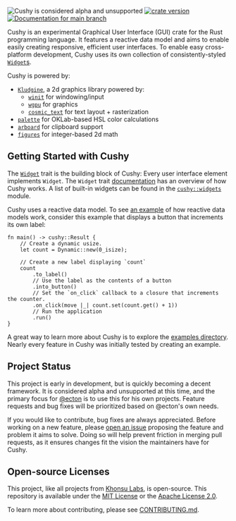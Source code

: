 ![Cushy is considered alpha and unsupported](https://img.shields.io/badge/status-alpha-orange)
[![crate version](https://img.shields.io/crates/v/cushy.svg)](https://crates.io/crates/cushy)
[![Documentation for `main` branch](https://img.shields.io/badge/docs-main-informational)](https://khonsu.dev/cushy/main/docs/cushy/)

Cushy is an experimental Graphical User Interface (GUI) crate for the Rust
programming language. It features a reactive data model and aims to enable
easily creating responsive, efficient user interfaces. To enable easy
cross-platform development, Cushy uses its own collection of consistently-styled
[`Widget`s][widget].

Cushy is powered by:

- [`Kludgine`][kludgine], a 2d graphics library powered by:
  - [`winit`][winit] for windowing/input
  - [`wgpu`][wgpu] for graphics
  - [`cosmic_text`][cosmic_text] for text layout + rasterization
- [`palette`][palette] for OKLab-based HSL color calculations
- [`arboard`][arboard] for clipboard support
- [`figures`][figures] for integer-based 2d math

## Getting Started with Cushy

The [`Widget`][widget] trait is the building block of Cushy: Every user
interface element implements `Widget`. The `Widget` trait
[documentation][widget] has an overview of how Cushy works. A list of built-in
widgets can be found in the [`cushy::widgets`][widgets] module.

Cushy uses a reactive data model. To see [an example][button-example] of how
reactive data models work, consider this example that displays a button that
increments its own label:

```rust,ignore
fn main() -> cushy::Result {
    // Create a dynamic usize.
    let count = Dynamic::new(0_isize);

    // Create a new label displaying `count`
    count
        .to_label()
        // Use the label as the contents of a button
        .into_button()
        // Set the `on_click` callback to a closure that increments the counter.
        .on_click(move |_| count.set(count.get() + 1))
        // Run the application
        .run()
}
```

A great way to learn more about Cushy is to explore the [examples
directory][examples]. Nearly every feature in Cushy was initially tested by
creating an example.

## Project Status

This project is early in development, but is quickly becoming a decent
framework. It is considered alpha and unsupported at this time, and the primary
focus for [@ecton][ecton] is to use this for his own projects. Feature requests
and bug fixes will be prioritized based on @ecton's own needs.

If you would like to contribute, bug fixes are always appreciated. Before
working on a new feature, please [open an issue][issues] proposing the feature
and problem it aims to solve. Doing so will help prevent friction in merging
pull requests, as it ensures changes fit the vision the maintainers have for
Cushy.

[widget]: crate::widget::Widget
[widgets]: mod@crate::widgets
[button-example]: https://github.com/khonsulabs/cushy/tree/main/examples/basic-button.rs
[examples]: https://github.com/khonsulabs/cushy/tree/main/examples/
[kludgine]: https://github.com/khonsulabs/kludgine
[figures]: https://github.com/khonsulabs/figures
[wgpu]: https://github.com/gfx-rs/wgpu
[winit]: https://github.com/rust-windowing/winit
[cosmic_text]: https://github.com/pop-os/cosmic-text
[palette]: https://github.com/Ogeon/palette
[arboard]: https://github.com/1Password/arboard
[ecton]: https://github.com/khonsulabs/ecton
[issues]: https://github.com/khonsulabs/cushy/issues

## Open-source Licenses

This project, like all projects from [Khonsu Labs](https://khonsulabs.com/), is open-source.
This repository is available under the [MIT License](./LICENSE-MIT) or the
[Apache License 2.0](./LICENSE-APACHE).

To learn more about contributing, please see [CONTRIBUTING.md](./CONTRIBUTING.md).
